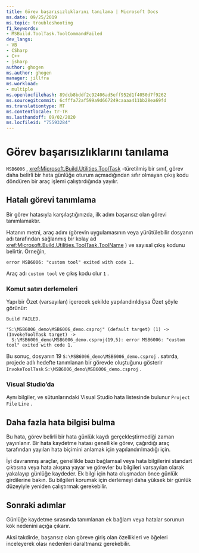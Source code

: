 ```yaml
---
title: Görev başarısızlıklarını tanılama | Microsoft Docs
ms.date: 09/25/2019
ms.topic: troubleshooting
f1_keywords:
- MSBuild.ToolTask.ToolCommandFailed
dev_langs:
- VB
- CSharp
- C++
- jsharp
author: ghogen
ms.author: ghogen
manager: jillfra
ms.workload:
- multiple
ms.openlocfilehash: 89dcb8bddf2c92406ad5eff952d1f4050d7f9262
ms.sourcegitcommit: 6cfffa72af599a9d667249caaaa411bb28ea69fd
ms.translationtype: MT
ms.contentlocale: tr-TR
ms.lasthandoff: 09/02/2020
ms.locfileid: "75593284"
---
```

# <a name="diagnosing-task-failures"></a>Görev başarısızlıklarını tanılama

`MSB6006` , <xref:Microsoft.Build.Utilities.ToolTask> -türetilmiş bir sınıf, görev daha belirli bir hata günlüğe oturum açmadığından sıfır olmayan çıkış kodu döndüren bir araç işlemi çalıştırdığında yayılır.

## <a name="identifying-the-failing-task"></a>Hatalı görevi tanımlama

Bir görev hatasıyla karşılaştığınızda, ilk adım başarısız olan görevi tanımlamaktır.

Hatanın metni, araç adını (görevin uygulamasının veya yürütülebilir dosyanın adı tarafından sağlanmış bir kolay ad <xref:Microsoft.Build.Utilities.ToolTask.ToolName> ) ve sayısal çıkış kodunu belirtir. Örneğin,

```text
error MSB6006: "custom tool" exited with code 1.
```

Araç adı `custom tool` ve çıkış kodu olur `1` .

### <a name="command-line-builds"></a>Komut satırı derlemeleri

Yapı bir Özet (varsayılan) içerecek şekilde yapılandırıldıysa Özet şöyle görünür:

```text
Build FAILED.

"S:\MSB6006_demo\MSB6006_demo.csproj" (default target) (1) ->
(InvokeToolTask target) ->
  S:\MSB6006_demo\MSB6006_demo.csproj(19,5): error MSB6006: "custom tool" exited with code 1.
```

Bu sonuç, dosyanın 19 `S:\MSB6006_demo\MSB6006_demo.csproj` . satırda, projede adlı hedefte tanımlanan bir görevde oluştuğunu gösterir `InvokeToolTask` `S:\MSB6006_demo\MSB6006_demo.csproj` .

### <a name="in-visual-studio"></a>Visual Studio’da

Aynı bilgiler, ve sütunlarındaki Visual Studio hata listesinde bulunur `Project` `File` `Line` .

## <a name="finding-more-failure-information"></a>Daha fazla hata bilgisi bulma

Bu hata, görev belirli bir hata günlük kaydı gerçekleştirmediği zaman yayınlanır. Bir hata kaydetme hatası genellikle görev, çağırdığı araç tarafından yayılan hata biçimini anlamak için yapılandırılmadığı için.

İyi davranmış araçlar, genellikle bazı bağlamsal veya hata bilgilerini standart çıktısına veya hata akışına yayar ve görevler bu bilgileri varsayılan olarak yakalayıp günlüğe kaydeder. Ek bilgi için hata oluşmadan önce günlük girdilerine bakın. Bu bilgileri korumak için derlemeyi daha yüksek bir günlük düzeyiyle yeniden çalıştırmak gerekebilir.

## <a name="next-steps"></a>Sonraki adımlar

Günlüğe kaydetme sırasında tanımlanan ek bağlam veya hatalar sorunun kök nedenini açığa çıkarır.

Aksi takdirde, başarısız olan göreve giriş olan özellikleri ve öğeleri inceleyerek olası nedenleri daraltmanız gerekebilir.
